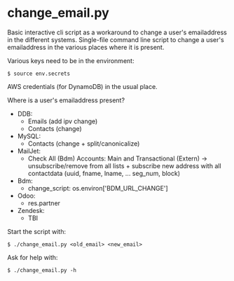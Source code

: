 # change_email.py

Basic interactive cli script as a workaround to change a user's emailaddress
in the different systems.
Single-file command line script to change a user's emailaddress in the
various places where it is present.

Various keys need to be in the environment:

```shell
$ source env.secrets
```

AWS credentials (for DynamoDB) in the usual place.

Where is a user's emailaddress present?
- DDB:
    - Emails    (add ipv change)
    - Contacts  (change)
- MySQL:
    - Contacts  (change + split/canonicalize)
- MailJet:
    - Check All (Bdm) Accounts: Main and Transactional (Extern)
        -> unsubscribe/remove from all lists + subscribe new address with
           all contactdata (uuid, fname, lname, ... seg_num, block)
- Bdm:
    - change_script: os.environ['BDM_URL_CHANGE']
- Odoo:
    - res.partner
- Zendesk:
    - TBI

Start the script with:

```shell
$ ./change_email.py <old_email> <new_email>
```
Ask for help with:

```shell
$ ./change_email.py -h
```
